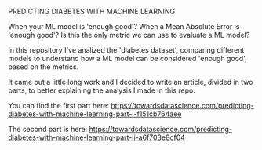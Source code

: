 PREDICTING DIABETES WITH MACHINE LEARNING

When your ML model is 'enough good'? 
When a Mean Absolute Error is 'enough good'? Is this the only metric we can use to evaluate a ML model?

In this repository I've analized the 'diabetes dataset', comparing different models to understand how a ML model can be considered
'enough good', based on the metrics.

It came out a little long work and I decided to write an article, divided in two parts, to better explaining the analysis I made in this repo.

You can find the first part here:
https://towardsdatascience.com/predicting-diabetes-with-machine-learning-part-i-f151cb764aee

The second part is here:
https://towardsdatascience.com/predicting-diabetes-with-machine-learning-part-ii-a6f703e8cf04
